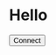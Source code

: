 
<!DOCTYPE html>
<html lang="en">

<head>
  <meta charset="UTF-8">
  <meta http-equiv="X-UA-Compatible" content="IE=edge">
  <meta name="viewport" content="width=device-width, initial-scale=1.0">
  <title>File Uploader - from Memo</title>
  <script src="https://apis.google.com/js/platform.js?onload=start" async defer></script>
  <meta name="google-signin-client_id"
    content="296333378796-jeod0t6c4vmd26shsodjnqor389ibfmt.apps.googleusercontent.com">
</head>

<body>
  <h1>Hello</h1>
  <button id="my-signin2" onclick="connect(event)">Connect</button>
</body>

<script>
  // Svelte pages
  // if only google has the fancy file shower and stuff in the client might be nicer to do on the backend.
  // Write a direct conversation from uploader@sendmemo.app
  function pickerCallback(params) {
    console.log(params);
  }
  let auth2
  function connect(params) {
    console.log("connecting");
    auth2.grantOfflineAccess().then(function (authResult) {
      console.log(auth2);
      console.log(authResult);
      // TODO call something else maybe
      fetch("http://localhost:8000/uploader/allow", {
        method: "POST",
        body: JSON.stringify({ code: authResult.code })
      })

      let accessToken = auth2.currentUser.get().getAuthResponse({ includeAuthorizationData: true }).access_token;
      var view = new google.picker.DocsView()
        .setOwnedByMe(true)
        .setIncludeFolders(true)
        .setSelectFolderEnabled(true)
        // .setEnableTeamDrives(teamDrive)
        .setMimeTypes('application/vnd.google-apps.folder');
      var picker = new google.picker.PickerBuilder()
        .enableFeature(google.picker.Feature.NAV_HIDDEN)
        .enableFeature(google.picker.Feature.SUPPORT_TEAM_DRIVES)
        .setTitle('Select a folder to use for the uploads')
        .addView(view)
        .setOAuthToken(accessToken)
        .setDeveloperKey('AIzaSyCnu1REwPCB-GKxUngpiQBAy1zkJYiIqKs')
        .setCallback(pickerCallback)
        .build();
      picker.setVisible(true);
    })
  }
  function start() {
    gapi.load('auth2', function () {
      gapi.load('picker', console.log);

      auth2 = gapi.auth2.init({
        // client_id: 'YOUR_CLIENT_ID.apps.googleusercontent.com',
        // Scopes to request in addition to 'profile' and 'email'
        scope: 'https://www.googleapis.com/auth/drive.file'
      });
      console.log("sone");
    });


    // function onSuccess() {
    //   console.log(arguments);
    // }
    // function onFailure() {
    //   console.log(arguments);
    // }

    // gapi.signin2.render('my-signin2', {
    //   'scope': 'profile email https://www.googleapis.com/auth/drive.file',
    //   'width': 240,
    //   'height': 50,
    //   'longtitle': true,
    //   'theme': 'dark',
    //   'onsuccess': onSuccess,
    //   'onfailure': onFailure
    // });

  }
</script>

</html>